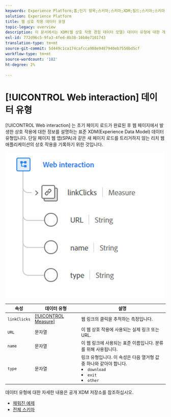 ```yaml
---
keywords: Experience Platform;홈;인기 항목;스키마;스키마;XDM;필드;스키마;스키마;웹 상호 작용;데이터 유형;데이터 유형;data-type;data type
solution: Experience Platform
title: 웹 상호 작용 데이터 유형
topic-legacy: overview
description: 이 문서에서는 XDM(웹 상호 작용 경험 데이터 모델) 데이터 유형에 대한 개요를 제공합니다.
exl-id: 772d96c5-9fa3-4fed-8b38-16b8e7101743
translation-type: tm+mt
source-git-commit: 5d449c1ca174cafcca988e9487940eb7550bd5cf
workflow-type: tm+mt
source-wordcount: '182'
ht-degree: 2%

---
```


# [!UICONTROL Web interaction] 데이터 유형

[!UICONTROL Web interaction] 는 초기 페이지 로드가 완료된 후 웹 페이지에서 발생한 상호 작용에 대한 정보를 설명하는 표준 XDM(Experience Data Model) 데이터 유형입니다. 단일 페이지 웹 앱(SPA)과 같은 새 페이지 로드를 트리거하지 않는 리치 웹 애플리케이션의 상호 작용을 기록하기 위한 것입니다.

<img src="../images/data-types/web-interaction.PNG" width="500" /><br />

| 속성 | 데이터 유형 | 설명 |
| --- | --- | --- |
| `linkClicks` | [[!UICONTROL Measure]](./measure.md) | 웹 링크의 클릭을 추적하는 측정입니다. |
| `URL` | 문자열 | 이 웹 상호 작용에 사용되는 실제 링크 또는 URL. |
| `name` | 문자열 | 이 웹 링크에 사용되는 표준 이름입니다. 분류를 위해 사용됩니다. |
| `type` | 문자열 | 링크 유형입니다. 이 속성은 다음 열거형 값 중 하나와 같아야 합니다. <li> `download` </li> <li> `exit` </li> <li> `other` </li> |

데이터 유형에 대한 자세한 내용은 공개 XDM 저장소를 참조하십시오.

* [채워진 예제](https://github.com/adobe/xdm/blob/master/components/datatypes/web/webinteraction.example.1.json)
* [전체 스키마](https://github.com/adobe/xdm/blob/master/components/datatypes/web/webinteraction.schema.json)
